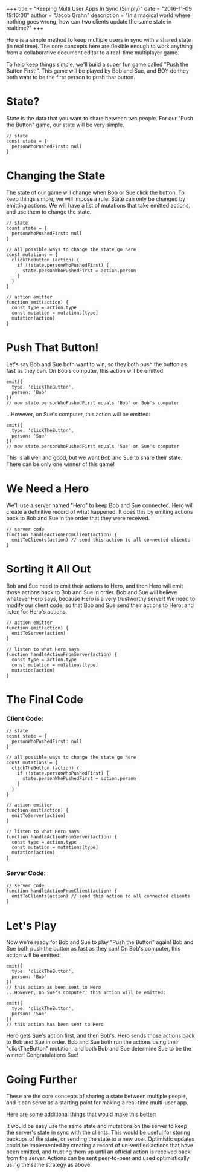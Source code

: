 +++
title = "Keeping Multi User Apps In Sync (Simply)"
date = "2016-11-09 19:16:00"
author = "Jacob Grahn"
description = "In a magical world where nothing goes wrong, how can two clients update the same state in realtime?"
+++

Here is a simple method to keep multiple users in sync with a shared state (in real time). The core concepts here are flexible enough to work anything from a collaborative document editor to a real-time multiplayer game.

To help keep things simple, we'll build a super fun game called "Push the Button First!". This game will be played by Bob and Sue, and BOY do they both want to be the first person to push that button.

# State?

State is the data that you want to share between two people. For our "Push the Button" game, our state will be very simple.

```
// state
const state = {  
  personWhoPushedFirst: null
}
```

# Changing the State

The state of our game will change when Bob or Sue click the button. To keep things simple, we will impose a rule: State can only be changed by emitting actions. We will have a list of mutations that take emitted actions, and use them to change the state.

```
// state
cosnt state = {  
  personWhoPushedFirst: null
}

// all possible ways to change the state go here
const mutations = {  
  clickTheButton (action) {
    if (!state.personWhoPushedFirst) {
      state.personWhoPushedFirst = action.person
    }
  }
}

// action emitter
function emit(action) {  
  const type = action.type
  const mutation = mutations[type]
  mutation(action)
}
```

# Push That Button!

Let's say Bob and Sue both want to win, so they both push the button as fast as they can. On Bob's computer, this action will be emitted:

```
emit({  
  type: 'clickTheButton',
  person: 'Bob'
})
// now state.personWhoPushedFirst equals 'Bob' on Bob's computer
```
...However, on Sue's computer, this action will be emitted:

```
emit({  
  type: 'clickTheButton',
  person: 'Sue'
})
// now state.personWhoPushedFirst equals 'Sue' on Sue's computer
```
This is all well and good, but we want Bob and Sue to share their state. There can be only one winner of this game!

# We Need a Hero

We'll use a server named "Hero" to keep Bob and Sue connected. Hero will create a definitive record of what happened. It does this by emiting actions back to Bob and Sue in the order that they were received.

```
// server code
function handleActionFromClient(action) {  
  emitToClients(action) // send this action to all connected clients
}
```

# Sorting it All Out

Bob and Sue need to emit their actions to Hero, and then Hero will emit those actions back to Bob and Sue in order. Bob and Sue will believe whatever Hero says, because Hero is a very trustworthy server!
We need to modify our client code, so that Bob and Sue send their actions to Hero, and listen for Hero's actions.

```
// action emitter
function emit(action) {  
  emitToServer(action)
}

// listen to what Hero says
function handleActionFromServer(action) {  
  const type = action.type
  const mutation = mutations[type]
  mutation(action)
}
```
# The Final Code

### Client Code:

```
// state
cosnt state = {  
  personWhoPushedFirst: null
}

// all possible ways to change the state go here
const mutations = {  
  clickTheButton (action) {
    if (!state.personWhoPushedFirst) {
      state.personWhoPushedFirst = action.person
    }
  }
}

// action emitter
function emit(action) {  
  emitToServer(action)
}

// listen to what Hero says
function handleActionFromServer(action) {  
  const type = action.type
  const mutation = mutations[type]
  mutation(action)
}
```
### Server Code:

```
// server code
function handleActionFromClient(action) {  
  emitToClients(action) // send this action to all connected clients
}
```
# Let's Play

Now we're ready for Bob and Sue to play "Push the Button" again! Bob and Sue both push the button as fast as they can!
On Bob's computer, this action will be emitted:

```
emit({  
  type: 'clickTheButton',
  person: 'Bob'
})
// this action as been sent to Hero
...However, on Sue's computer, this action will be emitted:

emit({  
  type: 'clickTheButton',
  person: 'Sue'
})
// this action has been sent to Hero
```
Hero gets Sue's action first, and then Bob's. Hero sends those actions back to Bob and Sue in order. Bob and Sue both run the actions using their "clickTheButton" mutation, and both Bob and Sue determine Sue to be the winner! Congratulations Sue!

# Going Further

These are the core concepts of sharing a state between multiple people, and it can serve as a starting point for making a real-time multi-user app.

Here are some additional things that would make this better:

It would be easy use the same state and mutations on the server to keep the server's state in sync with the clients. This would be useful for storing backups of the state, or sending the state to a new user.
Optimistic updates could be implemented by creating a record of un-verified actions that have been emitted, and trusting them up until an official action is received back from the server.
Actions can be sent peer-to-peer and used optimistically using the same strategy as above.

